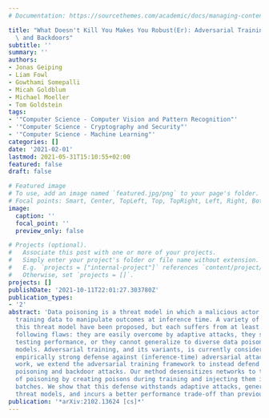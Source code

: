 ```yaml
---
# Documentation: https://sourcethemes.com/academic/docs/managing-content/

title: "What Doesn't Kill You Makes You Robust(Er): Adversarial Training against Poisons\
  \ and Backdoors"
subtitle: ''
summary: ''
authors:
- Jonas Geiping
- Liam Fowl
- Gowthami Somepalli
- Micah Goldblum
- Michael Moeller
- Tom Goldstein
tags:
- '"Computer Science - Computer Vision and Pattern Recognition"'
- '"Computer Science - Cryptography and Security"'
- '"Computer Science - Machine Learning"'
categories: []
date: '2021-02-01'
lastmod: 2021-05-31T15:10:55+02:00
featured: false
draft: false

# Featured image
# To use, add an image named `featured.jpg/png` to your page's folder.
# Focal points: Smart, Center, TopLeft, Top, TopRight, Left, Right, BottomLeft, Bottom, BottomRight.
image:
  caption: ''
  focal_point: ''
  preview_only: false

# Projects (optional).
#   Associate this post with one or more of your projects.
#   Simply enter your project's folder or file name without extension.
#   E.g. `projects = ["internal-project"]` references `content/project/deep-learning/index.md`.
#   Otherwise, set `projects = []`.
projects: []
publishDate: '2021-10-11T22:01:27.303780Z'
publication_types:
- '2'
abstract: 'Data poisoning is a threat model in which a malicious actor tampers with
  training data to manipulate outcomes at inference time. A variety of defenses against
  this threat model have been proposed, but each suffers from at least one of the
  following flaws: they are easily overcome by adaptive attacks, they severely reduce
  testing performance, or they cannot generalize to diverse data poisoning threat
  models. Adversarial training, and its variants, is currently considered the only
  empirically strong defense against (inference-time) adversarial attacks. In this
  work, we extend the adversarial training framework to instead defend against (training-time)
  poisoning and backdoor attacks. Our method desensitizes networks to the effects
  of poisoning by creating poisons during training and injecting them into training
  batches. We show that this defense withstands adaptive attacks, generalizes to diverse
  threat models, and incurs a better performance trade-off than previous defenses.'
publication: '*arXiv:2102.13624 [cs]*'
---
```

